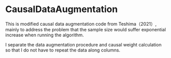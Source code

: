 # CausalDataAugmentation
This is modified causal data augmentation code from Teshima（2021）, mainly to address the problem that the sample size would suffer exponential increase when running the algorithm.

I separate the data augmentation procedure and causal weight calculation so that I do not have to repeat the data along columns.
